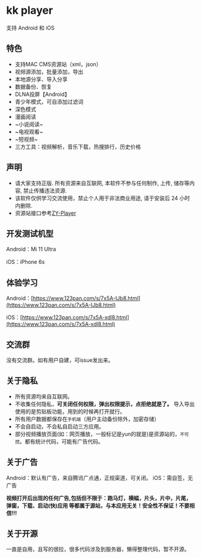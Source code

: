 # kk player

支持 Android 和 iOS

## 特色

* 支持MAC CMS资源站（xml，json）
* 视频源添加，批量添加，导出
* 本地源分享、导入分享
* 数据备份、恢复
* DLNA投屏【Android】
* 青少年模式，可自添加过滤词
* 深色模式
* 漫画阅读
* ~小说阅读~
* ~电视观看~
* ~短视频~
* 三方工具：视频解析，音乐下载，热搜排行，历史价格

## 声明

* 请大家支持正版. 所有资源来自互联网, 本软件不参与任何制作, 上传, 储存等内容, 禁止传播违法资源.
* 该软件仅供学习交流使用，禁止个人用于非法商业用途, 请于安装后 24 小时内删除.
* 资源站接口参考[ZY-Player](https://github.com/Hunlongyu/ZY-Player)

## 开发测试机型

Android：Mi 11 Ultra

iOS：iPhone 6s


## 体验学习

Android：[https://www.123pan.com/s/7x5A-IJb8.html](https://www.123pan.com/s/7x5A-IJb8.html)

iOS：[https://www.123pan.com/s/7x5A-xdl8.html](https://www.123pan.com/s/7x5A-xdl8.html)

## 交流群

没有交流群。如有用户自建，可issue发出来。


## 关于隐私

* 所有资源均来自互联网。
* 不收集任何隐私，**可关闭任何权限，弹出权限提示，点拒绝就是了。** 导入导出使用的是剪贴板功能，用到的时候再打开就行。
* 所有用户数据都保存在`手机端`（用户主动备份除外，加密存储）
* 不会自启动，不会私自启动三方应用。
* 部分视频播放页面(如：网页播放，一般标记是yun的就是)是资源站的，`不可控`。都有统计代码，可能有广告代码。

## 关于广告

Android：默认有广告，来自腾讯广点通，正规渠道，可关闭。
iOS：需自签，无广告

**视频打开后出现的任何广告,包括但不限于：跑马灯，横幅，片头，片中，片尾，弹窗，下载、启动(快)应用 等都属于源站，与本应用无关！安全性不保证！不要相信!!!**

## 关于开源

一直是自用，且写的很拉，很多代码涉及到服务器，懒得整理代码，暂不开源。

